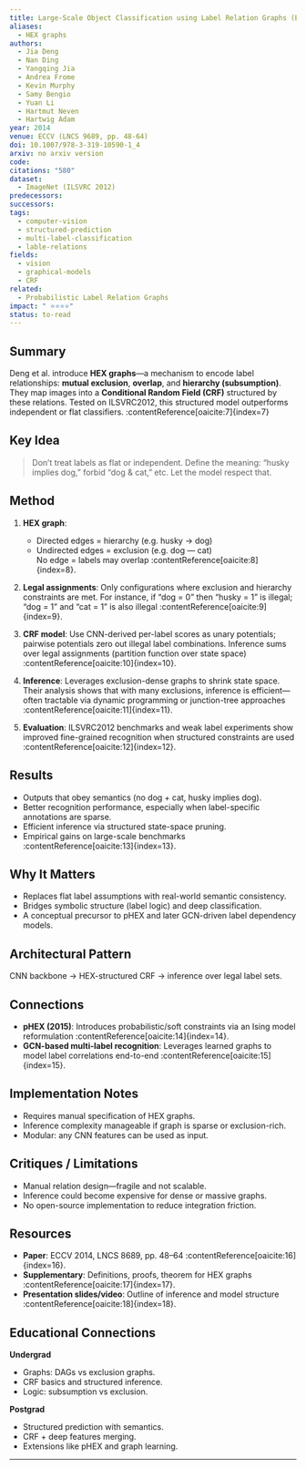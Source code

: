 ```yaml
---
title: Large-Scale Object Classification using Label Relation Graphs (ECCV 2014)
aliases:
  - HEX graphs
authors:
  - Jia Deng
  - Nan Ding
  - Yangqing Jia
  - Andrea Frome
  - Kevin Murphy
  - Samy Bengio
  - Yuan Li
  - Hartmut Neven
  - Hartwig Adam
year: 2014
venue: ECCV (LNCS 9689, pp. 48-64)
doi: 10.1007/978-3-319-10590-1_4
arxiv: no arxiv version
code:
citations: "580"
dataset:
  - ImageNet (ILSVRC 2012)
predecessors:
successors:
tags:
  - computer-vision
  - structured-prediction
  - multi-label-classification
  - lable-relations
fields:
  - vision
  - graphical-models
  - CRF
related:
  - Probabilistic Label Relation Graphs
impact: " ⭐⭐⭐⭐"
status: to-read
---
```



## Summary
Deng et al. introduce **HEX graphs**—a mechanism to encode label relationships: **mutual exclusion**, **overlap**, and **hierarchy (subsumption)**. They map images into a **Conditional Random Field (CRF)** structured by these relations. Tested on ILSVRC2012, this structured model outperforms independent or flat classifiers. :contentReference[oaicite:7]{index=7}

## Key Idea
> Don’t treat labels as flat or independent. Define the meaning: “husky implies dog,” forbid “dog & cat,” etc. Let the model respect that.

## Method
1. **HEX graph**:  
   - Directed edges = hierarchy (e.g. husky → dog)  
   - Undirected edges = exclusion (e.g. dog — cat)  
   No edge = labels may overlap :contentReference[oaicite:8]{index=8}.

2. **Legal assignments**: Only configurations where exclusion and hierarchy constraints are met. For instance, if “dog = 0” then “husky = 1” is illegal; “dog = 1” and “cat = 1” is also illegal :contentReference[oaicite:9]{index=9}.

3. **CRF model**: Use CNN-derived per-label scores as unary potentials; pairwise potentials zero out illegal label combinations. Inference sums over legal assignments (partition function over state space) :contentReference[oaicite:10]{index=10}.

4. **Inference**: Leverages exclusion-dense graphs to shrink state space. Their analysis shows that with many exclusions, inference is efficient—often tractable via dynamic programming or junction-tree approaches :contentReference[oaicite:11]{index=11}.

5. **Evaluation**: ILSVRC2012 benchmarks and weak label experiments show improved fine-grained recognition when structured constraints are used :contentReference[oaicite:12]{index=12}.

## Results
- Outputs that obey semantics (no dog + cat, husky implies dog).  
- Better recognition performance, especially when label-specific annotations are sparse.  
- Efficient inference via structured state-space pruning.  
- Empirical gains on large-scale benchmarks :contentReference[oaicite:13]{index=13}.

## Why It Matters
- Replaces flat label assumptions with real-world semantic consistency.  
- Bridges symbolic structure (label logic) and deep classification.  
- A conceptual precursor to pHEX and later GCN-driven label dependency models.

## Architectural Pattern
CNN backbone → HEX-structured CRF → inference over legal label sets.

## Connections
- **pHEX (2015)**: Introduces probabilistic/soft constraints via an Ising model reformulation :contentReference[oaicite:14]{index=14}.  
- **GCN-based multi-label recognition**: Leverages learned graphs to model label correlations end-to-end :contentReference[oaicite:15]{index=15}.

## Implementation Notes
- Requires manual specification of HEX graphs.  
- Inference complexity manageable if graph is sparse or exclusion-rich.  
- Modular: any CNN features can be used as input.

## Critiques / Limitations
- Manual relation design—fragile and not scalable.  
- Inference could become expensive for dense or massive graphs.  
- No open-source implementation to reduce integration friction.

## Resources
- **Paper**: ECCV 2014, LNCS 8689, pp. 48–64 :contentReference[oaicite:16]{index=16}.  
- **Supplementary**: Definitions, proofs, theorem for HEX graphs :contentReference[oaicite:17]{index=17}.  
- **Presentation slides/video**: Outline of inference and model structure :contentReference[oaicite:18]{index=18}.

## Educational Connections

**Undergrad**  
- Graphs: DAGs vs exclusion graphs.  
- CRF basics and structured inference.  
- Logic: subsumption vs exclusion.

**Postgrad**  
- Structured prediction with semantics.  
- CRF + deep features merging.  
- Extensions like pHEX and graph learning.

---

